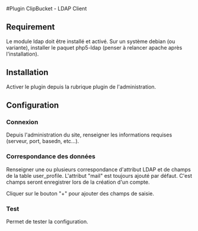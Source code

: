 #Plugin ClipBucket - LDAP Client

## Requirement 
Le module ldap doit être installé et activé. Sur un système debian (ou variante), installer le paquet php5-ldap (penser à relancer apache après l'installation).

## Installation
Activer le plugin depuis la rubrique plugin de l'administration.

## Configuration

### Connexion
Depuis l'administration du site, renseigner les informations requises (serveur, port, basedn, etc...).

### Correspondance des données
Renseigner une ou plusieurs correspondance d'attribut LDAP et de champs de la table user_profile. L'attribut "mail" est toujours ajouté par défaut.
C'est champs seront enregistrer lors de la création d'un compte.

Cliquer sur le bouton "+" pour ajouter des champs de saisie.

### Test
Permet de tester la configuration.
